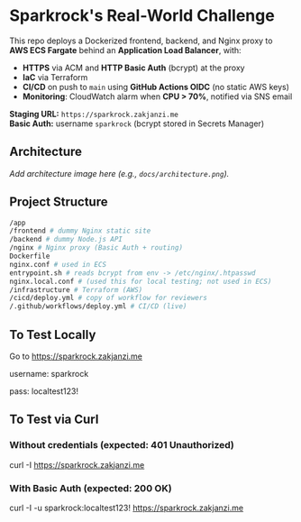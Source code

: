 # Sparkrock's Real-World Challenge

This repo deploys a Dockerized frontend, backend, and Nginx proxy to **AWS ECS Fargate** behind an **Application Load Balancer**, with:
- **HTTPS** via ACM and **HTTP Basic Auth** (bcrypt) at the proxy
- **IaC** via Terraform
- **CI/CD** on push to `main` using **GitHub Actions OIDC** (no static AWS keys)
- **Monitoring**: CloudWatch alarm when **CPU > 70%**, notified via SNS email

**Staging URL:** `https://sparkrock.zakjanzi.me`  
**Basic Auth:** username `sparkrock` (bcrypt stored in Secrets Manager)



## Architecture

_Add architecture image here (e.g., `docs/architecture.png`)._



## Project Structure

```bash
/app
/frontend # dummy Nginx static site
/backend # dummy Node.js API
/nginx # Nginx proxy (Basic Auth + routing)
Dockerfile
nginx.conf # used in ECS
entrypoint.sh # reads bcrypt from env -> /etc/nginx/.htpasswd
nginx.local.conf # (used this for local testing; not used in ECS)
/infrastructure # Terraform (AWS)
/cicd/deploy.yml # copy of workflow for reviewers
/.github/workflows/deploy.yml # CI/CD (live)

```


## To Test Locally

Go to https://sparkrock.zakjanzi.me

username: sparkrock

pass: localtest123!


## To Test via Curl

### Without credentials (expected: 401 Unauthorized)
curl -I https://sparkrock.zakjanzi.me

### With Basic Auth (expected: 200 OK)
curl -I -u sparkrock:localtest123! https://sparkrock.zakjanzi.me

